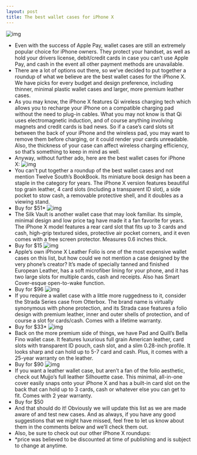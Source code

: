```yaml
---
layout: post
title: The best wallet cases for iPhone X
---
```

![img](http://media.idownloadblog.com/wp-content/uploads/2017/10/cases.png)
* Even with the success of Apple Pay, wallet cases are still an extremely popular choice for iPhone owners. They protect your handset, as well as hold your drivers license, debit/credit cards in case you can’t use Apple Pay, and cash in the event all other payment methods are unavailable.
* There are a lot of options out there, so we’ve decided to put together a roundup of what we believe are the best wallet cases for the iPhone X. We have picks for every budget and design preference, including thinner, minimal plastic wallet cases and larger, more premium leather cases.
* As you may know, the iPhone X features Qi wireless charging tech which allows you to recharge your iPhone on a compatible charging pad without the need to plug-in cables. What you may not know is that Qi uses electromagnetic induction, and of course anything involving magnets and credit cards is bad news. So if a case’s card slots sit between the back of your iPhone and the wireless pad, you may want to remove them before charging, or it could render your cards unreadable. Also, the thickness of your case can affect wireless charging efficiency, so that’s something to keep in mind as well.
* Anyway, without further ado, here are the best wallet cases for iPhone X:
![img](http://media.idownloadblog.com/wp-content/uploads/2018/03/bookbook-e1521749272871.jpg)
* You can’t put together a roundup of the best wallet cases and not mention Twelve South’s BookBook. Its miniature book design has been a staple in the category for years. The iPhone X version features beautiful top grain leather, 4 card slots (including a transparent ID slot), a side pocket to stow cash, a removable protective shell, and it doubles as a viewing stand.
* Buy for $51*
![img](http://media.idownloadblog.com/wp-content/uploads/2018/03/silk.jpg)
* The Silk Vault is another wallet case that may look familiar. Its simple, minimal design and low price tag have made it a fan favorite for years. The iPhone X model features a rear card slot that fits up to 3 cards and cash, high-grip textured sides, protective air pocket corners, and it even comes with a free screen protector. Measures 0.6 inches thick.
* Buy for $15
![img](http://media.idownloadblog.com/wp-content/uploads/2017/10/iPhone-X-Leather-Folio-Berry-002.jpeg)
* Apple’s own iPhone X Leather Folio is one of the most expensive wallet cases on this list, but how could we not mention a case designed by the very phone’s creator? It’s made of specially tanned and finished European Leather, has a soft microfiber lining for your phone, and it has two large slots for multiple cards, cash and receipts. Also has Smart Cover-esque open-to-wake function.
* Buy for $96
![img](http://media.idownloadblog.com/wp-content/uploads/2018/03/ott.jpg)
* If you require a wallet case with a little more ruggedness to it, consider the Strada Series case from Otterbox. The brand name is virtually synonymous with phone protection, and its Strada case features a folio design with premium leather, inner and outer shells of protection, and of course a slot for cards/cash. Comes with a lifetime warranty.
* Buy for $33*
![img](http://media.idownloadblog.com/wp-content/uploads/2018/03/pad.jpg)
* Back on the more premium side of things, we have Pad and Quill’s Bella Fino wallet case. It features luxurious full grain American leather, card slots with transparent ID pouch, cash slot, and a slim 0.28-inch profile. It looks sharp and can hold up to 5-7 card and cash. Plus, it comes with a 25-year warranty on the leather.
* Buy for $90
![img](http://media.idownloadblog.com/wp-content/uploads/2018/03/muj.jpg)
* If you want a leather wallet case, but aren’t a fan of the folio aesthetic, check out Mujjo’s full leather Silhouette case. This minimal, all-in-one cover easily snaps onto your iPhone X and has a built-in card slot on the back that can hold up to 3 cards, cash or whatever else you can get to fit. Comes with 2 year warranty.
* Buy for $50
* And that should do it! Obviously we will update this list as we are made aware of and test new cases. And as always, if you have any good suggestions that we might have missed, feel free to let us know about them in the comments below and we’ll check them out.
* Also, be sure to check out our other iPhone X roundups:
* *price was believed to be discounted at time of publishing and is subject to change at anytime.


